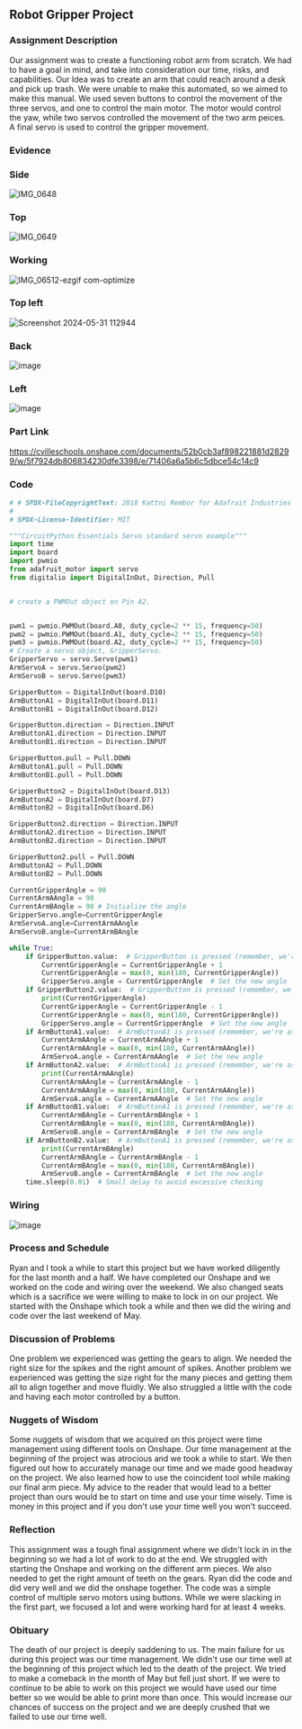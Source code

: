## Robot Gripper Project

### Assignment Description
Our assignment was to create a functioning robot arm from scratch. We had to have a goal in mind, and take into consideration our time, risks, and capabilities. Our Idea was to create an arm that could reach around a desk and pick up trash. We were unable to make this automated, so we aimed to make this manual. We used seven buttons to control the movement of the three servos, and one to control the main motor. The motor would control the yaw, while two servos controlled the movement of the two arm peices. A final servo is used to control the gripper movement. 

### Evidence

### Side 

![IMG_0648](https://github.com/rkish3721/Robot-Arm/assets/143533539/27671293-1a1a-4aae-89be-a008eea46a69)

### Top
![IMG_0649](https://github.com/rkish3721/Robot-Arm/assets/143533539/316ca892-452a-438c-b211-9b782e676725)

### Working
![IMG_06512-ezgif com-optimize](https://github.com/rkish3721/Robot-Arm/assets/143533539/b44f9dbf-b35c-429d-838e-a005d18566da)



### Top left
![Screenshot 2024-05-31 112944](https://github.com/rkish3721/Robot-Arm/assets/143533539/2fc78cb3-c3b4-4d7b-8184-4ee4718a973d)   
### Back
![image](https://github.com/rkish3721/Robot-Arm/assets/143533539/8f66b934-dc45-4211-ac79-1159919d017c)
### Left
![image](https://github.com/rkish3721/Robot-Arm/assets/143533539/6cd61eda-9c41-4b91-9fdf-fd9f4dd7cdef)









### Part Link 
[https://cvilleschools.onshape.com/documents/52b0cb3af898221881d28299/w/5f7924db806834230dfe3398/e/71406a6a5b6c5dbce54c14c9
]()



### Code
```python
# # SPDX-FileCopyrightText: 2018 Kattni Rembor for Adafruit Industries
#
# SPDX-License-Identifier: MIT

"""CircuitPython Essentials Servo standard servo example"""
import time
import board
import pwmio
from adafruit_motor import servo
from digitalio import DigitalInOut, Direction, Pull


# create a PWMOut object on Pin A2.


pwm1 = pwmio.PWMOut(board.A0, duty_cycle=2 ** 15, frequency=50)
pwm2 = pwmio.PWMOut(board.A1, duty_cycle=2 ** 15, frequency=50)
pwm3 = pwmio.PWMOut(board.A2, duty_cycle=2 ** 15, frequency=50)
# Create a servo object, GripperServo.
GripperServo = servo.Servo(pwm1)
ArmServoA = servo.Servo(pwm2)
ArmServoB = servo.Servo(pwm3)

GripperButton = DigitalInOut(board.D10)
ArmButtonA1 = DigitalInOut(board.D11)
ArmButtonB1 = DigitalInOut(board.D12)

GripperButton.direction = Direction.INPUT
ArmButtonA1.direction = Direction.INPUT
ArmButtonB1.direction = Direction.INPUT

GripperButton.pull = Pull.DOWN
ArmButtonA1.pull = Pull.DOWN
ArmButtonB1.pull = Pull.DOWN

GripperButton2 = DigitalInOut(board.D13)
ArmButtonA2 = DigitalInOut(board.D7)
ArmButtonB2 = DigitalInOut(board.D6)

GripperButton2.direction = Direction.INPUT
ArmButtonA2.direction = Direction.INPUT
ArmButtonB2.direction = Direction.INPUT

GripperButton2.pull = Pull.DOWN
ArmButtonA2 = Pull.DOWN
ArmButtonB2 = Pull.DOWN

CurrentGripperAngle = 90
CurrentArmAAngle = 90 
CurrentArmBAngle = 90 # Initialize the angle
GripperServo.angle=CurrentGripperAngle
ArmServoA.angle=CurrentArmAAngle
ArmServoB.angle=CurrentArmBAngle 

while True:
    if GripperButton.value:  # GripperButton is pressed (remember, we're assuming it's pull-down)
        CurrentGripperAngle = CurrentGripperAngle + 1
        CurrentGripperAngle = max(0, min(180, CurrentGripperAngle))
        GripperServo.angle = CurrentGripperAngle  # Set the new angle
    if GripperButton2.value:  # GripperButton is pressed (remember, we're assuming it's pull-down)
        print(CurrentGripperAngle)
        CurrentGripperAngle = CurrentGripperAngle - 1
        CurrentGripperAngle = max(0, min(180, CurrentGripperAngle))
        GripperServo.angle = CurrentGripperAngle  # Set the new angle
    if ArmButtonA1.value:  # ArmButtonA1 is pressed (remember, we're assuming it's pull-down)
        CurrentArmAAngle = CurrentArmAAngle + 1
        CurrentArmAAngle = max(0, min(180, CurrentArmAAngle))
        ArmServoA.angle = CurrentArmAAngle  # Set the new angle
    if ArmButtonA2.value:  # ArmButtonA1 is pressed (remember, we're assuming it's pull-down)
        print(CurrentArmAAngle)
        CurrentArmAAngle = CurrentArmAAngle - 1
        CurrentArmAAngle = max(0, min(180, CurrentArmAAngle))
        ArmServoA.angle = CurrentArmAAngle  # Set the new angle
    if ArmButtonB1.value:  # ArmButtonA1 is pressed (remember, we're assuming it's pull-down)
        CurrentArmBAngle = CurrentArmBAngle + 1
        CurrentArmBAngle = max(0, min(180, CurrentArmBAngle))
        ArmServoB.angle = CurrentArmBAngle  # Set the new angle
    if ArmButtonB2.value:  # ArmButtonA1 is pressed (remember, we're assuming it's pull-down)
        print(CurrentArmBAngle)
        CurrentArmBAngle = CurrentArmBAngle - 1
        CurrentArmBAngle = max(0, min(180, CurrentArmBAngle))
        ArmServoB.angle = CurrentArmBAngle  # Set the new angle
    time.sleep(0.01)  # Small delay to avoid excessive checking
```
### Wiring
![image](https://github.com/rkish3721/Robot-Arm/assets/143533512/517dab42-1290-40be-af97-fea0422d426a)

### Process and Schedule
Ryan and I took a while to start this project but we have worked diligently for the last month and a half. We have completed our Onshape and we worked on the code and wiring over the weekend. We also changed seats which is a sacrifice we were willing to make to lock in on our project. We started with the Onshape which took a while and then we did the wiring and code over the last weekend of May. 

### Discussion of Problems
One problem we experienced was getting the gears to align. We needed the right size for the spikes and the right amount of spikes. Another problem we experienced was getting the size right for the many pieces and getting them all to align together and move fluidly. We also struggled a little with the code and having each motor controlled by a button.

### Nuggets of Wisdom
Some nuggets of wisdom that we acquired on this project were time management using different tools on Onshape. Our time management at the beginning of the project was atrocious and we took a while to start. We then figured out how to accurately manage our time and we made good headway on the project. We also learned how to use the coincident tool while making our final arm piece. My advice to the reader that would lead to a better project than ours would be to start on time and use your time wisely. Time is money in this project and if you don't use your time well you won't succeed. 

### Reflection
This assignment was a tough final assignment where we didn't lock in in the beginning so we had a lot of work to do at the end. We struggled with starting the Onshape and working on the different arm pieces. We also needed to get the right amount of teeth on the gears. Ryan did the code and did very well and we did the onshape together. The code was a simple control of multiple servo motors using buttons. While we were slacking in the first part, we focused a lot and were working hard for at least 4 weeks. 

### Obituary
The death of our project is deeply saddening to us. The main failure for us during this project was our time management. We didn't use our time well at the beginning of this project which led to the death of the project. We tried to make a comeback in the month of May but fell just short. If we were to continue to be able to work on this project we would have used our time better so we would be able to print more than once. This would increase our chances of success on the project and we are deeply crushed that we failed to use our time well.

